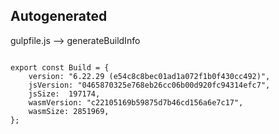 



Autogenerated
-------------








gulpfile.js --> generateBuildInfo


  

```

export const Build = {
    version: "6.22.29 (e54c8c8bec01ad1a072f1b0f430cc492)",
    jsVersion: "0465870325e768eb26cc06b00d920fc94314efc7",
    jsSize:  197174,
    wasmVersion: "c22105169b59875d7b46cd156a6e7c17",
    wasmSize: 2851969,
};


```




